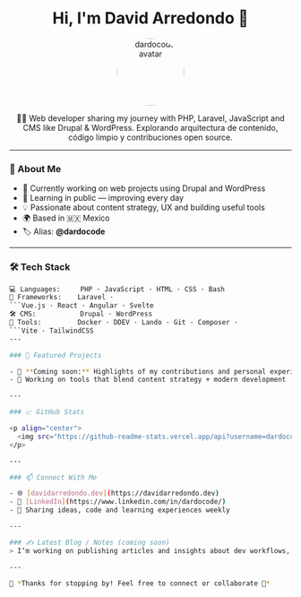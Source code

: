 <h1 align="center">Hi, I'm David Arredondo 👋</h1>

<p align="center">
  <img src="https://avatars.githubusercontent.com/dardocode" width="120" alt="dardocode avatar" style="border-radius: 50%;">
</p>

<p align="center">
  🧑‍💻 Web developer sharing my journey with PHP, Laravel, JavaScript and CMS like Drupal & WordPress.  
  Explorando arquitectura de contenido, código limpio y contribuciones open source.
</p>

---

### 🚀 About Me

- 🔭 Currently working on web projects using Drupal and WordPress
- 🌱 Learning in public — improving every day
- 💡 Passionate about content strategy, UX and building useful tools
- 🌍 Based in 🇲🇽 Mexico
- 🏷 Alias: **@dardocode**

---

### 🛠 Tech Stack

```bash
💻 Languages:     PHP · JavaScript · HTML · CSS · Bash
🧰 Frameworks:    Laravel ·
```Vue.js · React · Angular · Svelte
🛠 CMS:           Drupal · WordPress
🧪 Tools:         Docker · DDEV · Lando · Git · Composer · 
```Vite · TailwindCSS
---

### 🚀 Featured Projects

- 🔧 **Coming soon:** Highlights of my contributions and personal experiments
- 🎯 Working on tools that blend content strategy + modern development

---

### 📈 GitHub Stats

<p align="center">
  <img src="https://github-readme-stats.vercel.app/api?username=dardocode&show_icons=true&theme=radical" alt="GitHub Stats" />
</p>

---

### 📫 Connect With Me

- 🌐 [davidarredondo.dev](https://davidarredondo.dev)
- 💼 [LinkedIn](https://www.linkedin.com/in/dardocode/)
- 🧠 Sharing ideas, code and learning experiences weekly

---

### ✍️ Latest Blog / Notes (coming soon)
> I’m working on publishing articles and insights about dev workflows, CMS strategies, and clean code — stay tuned!

---

📌 *Thanks for stopping by! Feel free to connect or collaborate 🤝*
